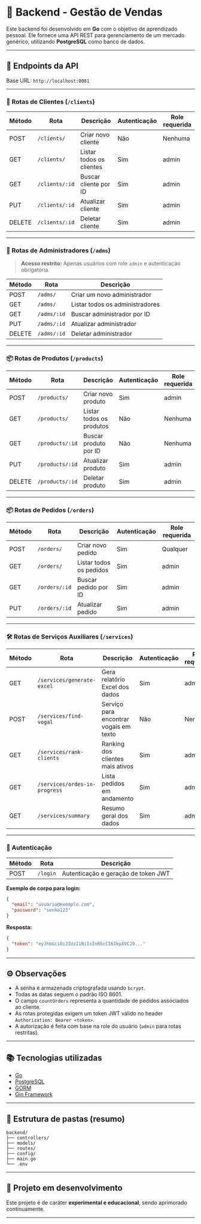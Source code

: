 # 🧠 Backend - Gestão de Vendas

Este backend foi desenvolvido em **Go** com o objetivo de aprendizado pessoal. Ele fornece uma API REST para gerenciamento de um mercado genérico, utilizando **PostgreSQL** como banco de dados.

---

## 🔌 Endpoints da API

Base URL: `http://localhost:8081`

---

### 👥 Rotas de Clientes (`/clients`)

| Método | Rota         | Descrição                    | Autenticação | Role requerida |
|--------|--------------|------------------------------|--------------|----------------|
| POST   | `/clients/`  | Criar novo cliente           | Não          | Nenhuma        |
| GET    | `/clients/`  | Listar todos os clientes     | Sim          | admin          |
| GET    | `/clients/:id` | Buscar cliente por ID       | Sim          | admin          |
| PUT    | `/clients/:id` | Atualizar cliente           | Sim          | admin          |
| DELETE | `/clients/:id` | Deletar cliente             | Sim          | admin          |

---

### 🔐 Rotas de Administradores (`/adms`)

> **Acesso restrito:** Apenas usuários com role `admin` e autenticação obrigatória.

| Método | Rota        | Descrição                       |
| ------ | ----------- | ------------------------------- |
| POST   | `/adms/`    | Criar um novo administrador     |
| GET    | `/adms/`    | Listar todos os administradores |
| GET    | `/adms/:id` | Buscar administrador por ID     |
| PUT    | `/adms/:id` | Atualizar administrador         |
| DELETE | `/adms/:id` | Deletar administrador           |

---

### 📦 Rotas de Produtos (`/products`)

| Método | Rota            | Descrição                | Autenticação | Role requerida |
| ------ | --------------- | ------------------------ | ------------ | -------------- |
| POST   | `/products/`    | Criar novo produto       | Sim          | admin          |
| GET    | `/products/`    | Listar todos os produtos | Não          | Nenhuma        |
| GET    | `/products/:id` | Buscar produto por ID    | Não          | Nenhuma        |
| PUT    | `/products/:id` | Atualizar produto        | Sim          | admin          |
| DELETE | `/products/:id` | Deletar produto          | Sim          | admin          |

---

### 📦 Rotas de Pedidos (`/orders`)

| Método | Rota          | Descrição               | Autenticação | Role requerida |
| ------ | ------------- | ----------------------- | ------------ | -------------- |
| POST   | `/orders/`    | Criar novo pedido       | Sim          | Qualquer       |
| GET    | `/orders/`    | Listar todos os pedidos | Sim          | admin          |
| GET    | `/orders/:id` | Buscar pedido por ID    | Sim          | admin          |
| PUT    | `/orders/:id` | Atualizar pedido        | Sim          | admin          |

---

### 🛠 Rotas de Serviços Auxiliares (`/services`)

| Método | Rota                          | Descrição                              | Autenticação | Role requerida |
| ------ | ----------------------------- | -------------------------------------- | ------------ | -------------- |
| GET    | `/services/generate-excel`    | Gera relatório Excel dos dados         | Sim          | admin          |
| POST   | `/services/find-vogal`        | Serviço para encontrar vogais em texto | Não          | Nenhuma        |
| GET    | `/services/rank-clients`      | Ranking dos clientes mais ativos       | Sim          | admin          |
| GET    | `/services/ordes-in-progress` | Lista pedidos em andamento             | Sim          | admin          |
| GET    | `/services/summary`           | Resumo geral dos dados                 | Sim          | admin          |

---

### 🔑 Autenticação

| Método | Rota     | Descrição                           |
| ------ | -------- | ----------------------------------- |
| POST   | `/login` | Autenticação e geração de token JWT |

**Exemplo de corpo para login:**

```json
{
  "email": "usuario@exemplo.com",
  "password": "senha123"
}
```

**Resposta:**

```json
{
  "token": "eyJhbGciOiJIUzI1NiIsInR5cCI6IkpXVCJ9..."
}
```

---

## ⚙️ Observações

* A senha é armazenada criptografada usando `bcrypt`.
* Todas as datas seguem o padrão ISO 8601.
* O campo `countOrders` representa a quantidade de pedidos associados ao cliente.
* As rotas protegidas exigem um token JWT válido no header `Authorization: Bearer <token>`.
* A autorização é feita com base na role do usuário (`admin` para rotas restritas).

---

## 📚 Tecnologias utilizadas

* [Go](https://golang.org/)
* [PostgreSQL](https://www.postgresql.org/)
* [GORM](https://gorm.io/)
* [Gin Framework](https://gin-gonic.com/)

---

## 📁 Estrutura de pastas (resumo)

```
backend/
├── controllers/
├── models/
├── routes/
├── config/
├── main.go
└── .env
```

---

## 🚧 Projeto em desenvolvimento

Este projeto é de caráter **experimental e educacional**, sendo aprimorado continuamente.

---
